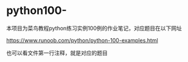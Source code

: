 # python100-
本项目为菜鸟教程python练习实例100例的作业笔记，对应题目在以下网址

https://www.runoob.com/python/python-100-examples.html

也可以看文件第一行注释，就是对应的题目
